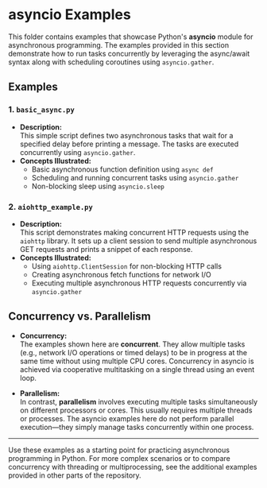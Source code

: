 # asyncio Examples

This folder contains examples that showcase Python's **asyncio** module for asynchronous programming. The examples provided in this section demonstrate how to run tasks concurrently by leveraging the async/await syntax along with scheduling coroutines using `asyncio.gather`.

## Examples

### 1. `basic_async.py`
- **Description:**  
  This simple script defines two asynchronous tasks that wait for a specified delay before printing a message. The tasks are executed concurrently using `asyncio.gather`.
- **Concepts Illustrated:**  
  - Basic asynchronous function definition using `async def`
  - Scheduling and running concurrent tasks using `asyncio.gather`
  - Non-blocking sleep using `asyncio.sleep`

### 2. `aiohttp_example.py`
- **Description:**  
  This script demonstrates making concurrent HTTP requests using the `aiohttp` library. It sets up a client session to send multiple asynchronous GET requests and prints a snippet of each response.
- **Concepts Illustrated:**  
  - Using `aiohttp.ClientSession` for non-blocking HTTP calls
  - Creating asynchronous fetch functions for network I/O
  - Executing multiple asynchronous HTTP requests concurrently via `asyncio.gather`

## Concurrency vs. Parallelism

- **Concurrency:**  
  The examples shown here are **concurrent**. They allow multiple tasks (e.g., network I/O operations or timed delays) to be in progress at the same time without using multiple CPU cores. Concurrency in asyncio is achieved via cooperative multitasking on a single thread using an event loop.
  
- **Parallelism:**  
  In contrast, **parallelism** involves executing multiple tasks simultaneously on different processors or cores. This usually requires multiple threads or processes. The asyncio examples here do not perform parallel execution—they simply manage tasks concurrently within one process.

---

Use these examples as a starting point for practicing asynchronous programming in Python. For more complex scenarios or to compare concurrency with threading or multiprocessing, see the additional examples provided in other parts of the repository.

